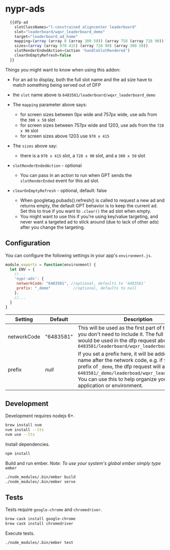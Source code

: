 # nypr-ads

```javascript
  {{dfp-ad
    slotClassNames="l-constrained aligncenter leaderboard"
    slot="leaderboard/wqxr_leaderboard_demo"
    target="leaderboard_ad_home"
    mapping=(array (array 0 (array 300 50)) (array 758 (array 728 90)) (array 1203 (array 970 415)))
    sizes=(array (array 970 415) (array 728 90) (array 300 50))
    slotRenderEndedAction=(action 'handleSlotRendered')
    clearOnEmptyRefresh=false
  }}
```

Things you might want to know when using this addon:

* For an ad to display, both the full slot name and the ad size have to match something being served out of DFP

* the `slot` name above is `6483581/leaderboard/wqxr_leaderboard_demo`

* The `mapping` parameter above says:
  * for screen sizes between 0px wide and 757px wide, use ads from the `300 x 50` slot
  * for screen sizes between 757px wide and 1203, use ads from the `728 x 90` slot
  * for screen sizes above 1203 use `970 x 415`

* The `sizes` above say:
  * there is a `970 x 415` slot, a `728 x 90` slot, and a `300 x 50` slot

* `slotRenderEndedAction` - optional
  * You can pass in an action to run when GPT sends the `slotRenderEnded` event for this ad slot.

* `clearOnEmptyRefresh` - optional, default: false
  * When googletag.pubads().refresh() is called to request a new ad and returns empty, the default GPT behavior is to keep the current ad. Set this to true if you want to `.clear()` the ad slot when empty. 
  * You might want to use this if you're using key/value targeting, and never want a targeted ad to stick around (due to lack of other ads) after you change the targeting.

## Configuration

You can configure the following settings in your app's `environment.js`.
```js
module.exports = function(environment) {
  let ENV = {
    //...
    'nypr-ads': {
     networkCode: "6483581", //optional, defaults to '6483581'
     prefix: "_demo"          //optional, defaults to null
    },
    //...
  }
}
```

| Setting     | Default   | Description |
|-------------|-----------|-------------|
| networkCode | "6483581" | This will be used as the first part of the slot name, you don't need to include it.  The full slot that would be used in the dfp request above will be: `6483581/leaderboard/wqxr_leaderboard_demo`  |
| prefix      | _null_    | If you set a prefix here, it will be added to the slot name after the network code, e.g. if you set a prefix of `_demo`, the dfp request will ask for: `6483581/_demo/leaderboad/wqxr_leaderboard_demo`. You can use this to help organize your ad units by application or environment. |


## Development

Development requires nodejs 6+.
```sh
brew install nvm
nvm install --lts
nvm use --lts
```

Install dependencies.
```sh
npm install
```

Build and run ember.
_Note: To use your system's global ember simply type `ember`_
```sh
./node_modules/.bin/ember build
./node_modules/.bin/ember serve
```

## Tests

Tests require `google-chrome` and `chromedriver`.
```sh
brew cask install google-chrome
brew cask install chromedriver
```

Execute tests.
```sh
./node_modules/.bin/ember test
```
